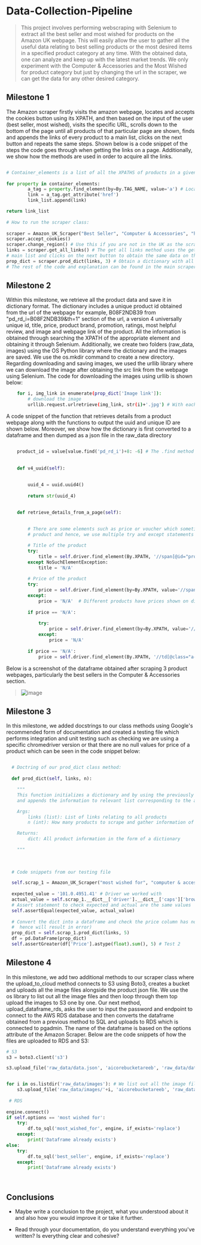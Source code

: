 # Data-Collection-Pipeline

> This project involves performing webscraping with Selenium to extract all the best seller and most wished for products on the Amazon UK webpage. This will easily allow the user to gather all the useful data relating to best selling products or the most desired items in a specified product category at any time. With the obtained data, one can analyze and keep up with the latest market trends. We only experiment with the Computer & Accessories and the Most Wished for product category but just by changing the url in the scraper, we can get the data for any other desired category.

## Milestone 1

The Amazon scraper firstly visits the amazon webpage, locates and accepts the cookies button using its XPATH, and then based on the input of the user (best seller, most wished), visits the specific URL, scrolls down to the bottom of the page until all products of that particular page are shown, finds and appends the links of every product to a main list, clicks on the next button and repeats the same steps. Shown below is a code snippet of the steps the code goes through when getting the links on a page. Additionally, we show how the methods are used in order to acquire all the links.
  
```python

# Container_elements is a list of all the XPATHS of products in a given webpage
           
for property in container_elements:
        a_tag = property.find_element(by=By.TAG_NAME, value='a') # Locate the <a> tag to retrieve the href link of the product
        link = a_tag.get_attribute('href')
        link_list.append(link)

return link_list
        
# How to run the scraper class:
        
scraper = Amazon_UK_Scraper("Best Seller", "Computer & Accessories", "https://www.amazon.co.uk/") # The input could be "Most Wished For" or "Best Seller"
scraper.accept_cookies()
scraper.change_region() # Use this if you are not in the UK as the scraper only works delivery regions in the UK
links = scraper.get_all_links() # The get all links method uses the get get_links_per_page function and the get_all links function mainly justs appends the links to a 
# main list and clicks on the next button to obtain the same data on the next page.
prop_dict = scraper.prod_dict(links, 3) # Obtain a dictionary with all the product details 
# The rest of the code and explanation can be found in the main scraper file
```


## Milestone 2

Within this milestone, we retrieve all the product data and save it in dictionary format. The dictionary includes a unique product id obtained from the url of the webpage for example, B08F2NDB39 from "pd_rd_i=B08F2NDB39&th=1" section of the url, a version 4 universally unique id, title, price, product brand, promotion, ratings, most helpful review, and image and webpage link of the product. All the information is obtained through searching the XPATH of the appropriate element and obtaining it through Selenium. Additionally, we create two folders (raw_data, images) using the OS Python library where the dictionary and the images are saved. We use the os.mkdir command to create a new directory. Regarding downloading and saving images, we used the urllib library where we can download the image after obtaining the src link from the webpage using Selenium. The code for downloading the images using urllib is shown below:

```bash
    for i, img_link in enumerate(prop_dict['Image link']):
        # download the image
        urllib.request.urlretrieve(img_link, str(i)+'.jpg') # With each image link, we downloading its corresponding image and name it with the index of the image link e.g., the 2nd image link will be 2.jpg
```

A code snippet of the function that retrieves details from a product webpage along with the functions to output the uuid and unique ID are shown below. Moreover, we show how the dictionary is first converted to a dataframe and then dumped as a json file in the raw_data directory

```python

    product_id = value[value.find('pd_rd_i')+8: -6] # The .find method locates the first index of the required unique ID and the actual characters are found 8  characters after
    
    
    def v4_uuid(self):
        
        
        uuid_4 = uuid.uuid4()
            
        return str(uuid_4)  

        
    def retrieve_details_from_a_page(self):
       
        
        # There are some elements such as price or voucher which sometimes differ in location depending on the 
        # product and hence, we use multiple try and except statements to locate these if they exist. 

        # Title of the product
        try:
            title = self.driver.find_element(By.XPATH, '//span[@id="productTitle"]').text
        except NoSuchElementException:
            title = 'N/A'
        
        # Price of the product
        try:
            price = self.driver.find_element(by=By.XPATH, value='//span[@class="a-price aok-align-center"]').text.replace('\n', '.')
        except:
            price = 'N/A'  # Different products have prices shown on different locations (normally it could be three places, hence we use the try except statement)
            
        if price == 'N/A':
            
            try:
                price = self.driver.find_element(by=By.XPATH, value='//span[@class="a-price-whole"]').text
            except:
                price = 'N/A'
            
        if price == 'N/A':
            price = self.driver.find_element(By.XPATH, '//td[@class="a-span12"]').text
```

Below is a screenshot of the dataframe obtained after scraping 3 product webpages, particularly the best sellers in the Computer & Accessories section.
> ![image](https://user-images.githubusercontent.com/51030860/162643812-1ad33b30-42e6-4e81-97d5-327504758582.png)


## Milestone 3

In this milestone, we added docstrings to our class methods using Google's recommended form of documentation and created a testing file which performs integration and unit testing such as checking we are using a specific chromedriver version or that there are no null values for price of a product which can be seen in the code snippet below:

```python

  # Doctring of our prod_dict class method:
  
  def prod_dict(self, links, n):

    """
    This function initializes a dictionary and by using the previously defined methods, retrieves different product information from every webpage,
    and appends the information to relevant list corresponding to the appropriate dictionary key.

    Args:
        links (list): List of links relating to all products 
        n (int): How many products to scrape and gather information of

    Returns:
        dict: All product information in the form of a dictionary 

    """
  
  
  
  # Code snippets from our testing file

  self.scrap_1 = Amazon_UK_Scraper("most wished for", "computer & accessories", "https://www.amazon.co.uk/")
  
  expected_value = '101.0.4951.41' # Driver we worked with
  actual_value = self.scrap_1.__dict__['driver'].__dict__['caps']['browserVersion']
  # Assert statement to check expected and actual are the same values
  self.assertEqual(expected_value, actual_value)
  
  # Convert the dict into a dataframe and check the price column has no NaNs by converting to type float (if NaN value would be string N/A and
  #  hence will result in error)
  prop_dict = self.scrap_1.prod_dict(links, 5)
  df = pd.DataFrame(prop_dict)
  self.assertGreater(df['Price'].astype(float).sum(), 5) # Test 2

```
## Milestone 4

In this milestone, we add two additional methods to our scraper class where the upload_to_cloud method connects to S3 using Boto3, creates a bucket and uploads
all the image files alongside the product json file. We use the os library to list out all the image files and then loop through them top upload the images to 
S3 one by one. Our next method, upload_dataframe_rds, asks the user to input the password and endpoint to connect to the AWS RDS database and then converts the dataframe obtained from a previous method to SQL and uploads to RDS which is connected to pgadmin. The name of the dataframe is based on the options attribute of the Amazon Scraper. Below are the code snippets of how the files are uploaded to RDS and S3:


```python
# S3
s3 = boto3.client('s3')

s3.upload_file('raw_data/data.json', 'aicorebucketareeb', 'raw_data/data.json')


for i in os.listdir('raw_data/images'): # We list out all the image files and loop to upload the files to S3 one by one
    s3.upload_file('raw_data/images/'+i, 'aicorebucketareeb', 'raw_data/images/'+i)
    
 # RDS
 
engine.connect()
if self.options == 'most wished for':
    try:
        df.to_sql('most_wished_for', engine, if_exists='replace')
    except:
        print('Dataframe already exists')
else:
    try:
        df.to_sql('best_seller', engine, if_exists='replace')
    except:
        print('Dataframe already exists')

  
```

## Conclusions

- Maybe write a conclusion to the project, what you understood about it and also how you would improve it or take it further.

- Read through your documentation, do you understand everything you've written? Is everything clear and cohesive?
